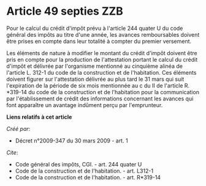 # Article 49 septies ZZB

Pour le calcul du crédit d'impôt prévu à l'article 244 quater U du code général des impôts au titre d'une année, les avances
remboursables doivent être prises en compte dans leur totalité à compter du premier versement. 

Les éléments de nature à modifier le montant du crédit d'impôt doivent être pris en compte pour la production de
l'attestation portant le calcul du crédit d'impôt et délivrée par l'organisme mentionné au cinquième alinéa de l'article L.
312-1 du code de la construction et de l'habitation. Ces éléments doivent figurer sur l'attestation délivrée au plus tard le
31 mars qui suit l'expiration de la période de six mois mentionnée au c du II de l'article R. *319-14 du code de la
construction et de l'habitation pour la communication par l'établissement de crédit des informations concernant les avances
qui font apparaître un avantage indûment perçu par l'emprunteur.

**Liens relatifs à cet article**

_Créé par_:

  - Décret n°2009-347 du 30 mars 2009 - art. 1

_Cite_:

  - Code général des impôts, CGI. - art. 244 quater U
  - Code de la construction et de l'habitation. - art. L312-1
  - Code de la construction et de l'habitation. - art. R*319-14
